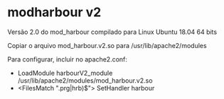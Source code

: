 # modharbour v2

Versão 2.0 do mod_harbour compilado para Linux Ubuntu 18.04 64 bits

Copiar o arquivo mod_harbour.v2.so para /usr/lib/apache2/modules

Para configurar, incluir no apache2.conf:

- LoadModule harbourV2_module /usr/lib/apache2/modules/mod_harbour.v2.so
- <FilesMatch "\.prg|hrb)$">
   SetHandler harbour
  </FilesMatch> 
